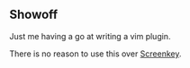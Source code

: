## Showoff

Just me having a go at writing a vim plugin.

There is no reason to use this over [Screenkey](https://github.com/NStefan002/screenkey.nvim).
